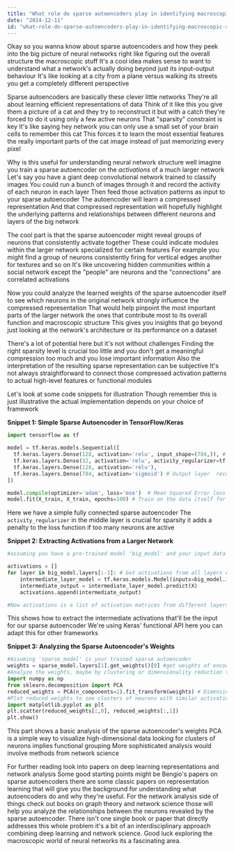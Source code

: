 ```yaml
---
title: "What role do sparse autoencoders play in identifying macroscopic structure in neural networks?"
date: "2024-12-11"
id: "what-role-do-sparse-autoencoders-play-in-identifying-macroscopic-structure-in-neural-networks"
---
```


Okay so you wanna know about sparse autoencoders and how they peek into the big picture of neural networks right  like figuring out the overall structure the macroscopic stuff  It's a cool idea  makes sense to want to understand what a network's actually doing beyond just its input-output behaviour  It's like looking at a city from a plane versus walking its streets you get a completely different perspective

Sparse autoencoders are basically these clever little networks  They're all about learning efficient representations of data  Think of it like this you give them a picture of a cat and they try to reconstruct it but with a catch they're forced to do it using only a few active neurons  That "sparsity" constraint is key It's like saying hey network you can only use a small set of your brain cells to remember this cat  This forces it to learn the most essential features the really important parts of the cat image instead of just memorizing every pixel

Why is this useful for understanding neural network structure well  imagine you train a sparse autoencoder on the *activations* of a much larger network  Let's say you have a giant deep convolutional network trained to classify images  You could run a bunch of images through it and record the activity of each neuron in each layer  Then feed those activation patterns as input to your sparse autoencoder  The autoencoder will learn a compressed representation  And that compressed representation will hopefully highlight the underlying patterns and relationships between different neurons and layers of the big network

The cool part is that the sparse autoencoder might reveal groups of neurons that consistently activate together  These could indicate modules within the larger network specialized for certain features  For example you might find a group of neurons consistently firing for vertical edges another for textures and so on   It's like uncovering hidden communities within a social network except the "people" are neurons and the "connections" are correlated activations

Now you could analyze the learned weights of the sparse autoencoder itself to see which neurons in the original network strongly influence the compressed representation  That would help pinpoint the most important parts of the larger network the ones that contribute most to its overall function and macroscopic structure  This gives you insights that go beyond just looking at the network's architecture or its performance on a dataset

There's a lot of potential here but it's not without challenges   Finding the right sparsity level is crucial too little and you don't get a meaningful compression too much and you lose important information  Also the interpretation of the resulting sparse representation can be subjective  It's not always straightforward to connect those compressed activation patterns to actual high-level features or functional modules


Let's look at some code snippets for illustration Though remember this is just illustrative the actual implementation depends on your choice of framework


**Snippet 1:  Simple Sparse Autoencoder in TensorFlow/Keras**

```python
import tensorflow as tf

model = tf.keras.models.Sequential([
  tf.keras.layers.Dense(128, activation='relu', input_shape=(784,)), # Input layer
  tf.keras.layers.Dense(32, activation='relu', activity_regularizer=tf.keras.regularizers.l1(1e-5)), #Sparse encoding layer l1 regularization promotes sparsity
  tf.keras.layers.Dense(128, activation='relu'),
  tf.keras.layers.Dense(784, activation='sigmoid') # Output layer  reconstruction
])

model.compile(optimizer='adam', loss='mse')  # Mean Squared Error loss
model.fit(X_train, X_train, epochs=100) # Train on the data itself for autoencoding
```

Here we have a simple fully connected sparse autoencoder  The `activity_regularizer` in the middle layer is crucial for sparsity it adds a penalty to the loss function if too many neurons are active

**Snippet 2: Extracting Activations from a Larger Network**

```python
#assuming you have a pre-trained model 'big_model' and your input data X

activations = []
for layer in big_model.layers[:-1]: # Get activations from all layers except the output
    intermediate_layer_model = tf.keras.models.Model(inputs=big_model.input,outputs=layer.output)
    intermediate_output = intermediate_layer_model.predict(X)
    activations.append(intermediate_output)

#Now activations is a list of activation matrices from different layers.  You flatten and concatenate these for input into the sparse autoencoder.
```

This shows how to extract the intermediate activations that'll be the input for our sparse autoencoder  We're using Keras' functional API here you can adapt this for other frameworks


**Snippet 3: Analyzing the Sparse Autoencoder's Weights**

```python
#Assuming 'sparse_model' is your trained sparse autoencoder
weights = sparse_model.layers[1].get_weights()[0] #get weights of encoding layer
#Analyze the weights, maybe by clustering or dimensionality reduction to see relationships between neurons
import numpy as np
from sklearn.decomposition import PCA
reduced_weights = PCA(n_components=2).fit_transform(weights) # Dimensionality reduction for visualization
#Plot reduced weights to see clusters of neurons with similar activation patterns
import matplotlib.pyplot as plt
plt.scatter(reduced_weights[:,0], reduced_weights[:,1])
plt.show()
```

This part shows a basic analysis of the sparse autoencoder's weights  PCA is a simple way to visualize high-dimensional data looking for clusters of neurons implies functional grouping  More sophisticated analysis would involve methods from network science


For further reading  look into papers on deep learning representations  and network analysis  Some good starting points might be Bengio's papers on sparse autoencoders  there are some classic papers on representation learning that will give you the background for understanding what autoencoders do and why they're useful. For the network analysis side of things  check out books on graph theory and network science those will help you analyze the relationships between the neurons revealed by the sparse autoencoder.  There isn't one single book or paper that directly addresses this whole problem  it's a bit of an interdisciplinary approach combining deep learning and network science.  Good luck exploring the macroscopic world of neural networks its a fascinating area.
